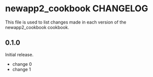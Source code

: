 # newapp2_cookbook CHANGELOG

This file is used to list changes made in each version of the newapp2_cookbook cookbook.

## 0.1.0

Initial release.

- change 0
- change 1
